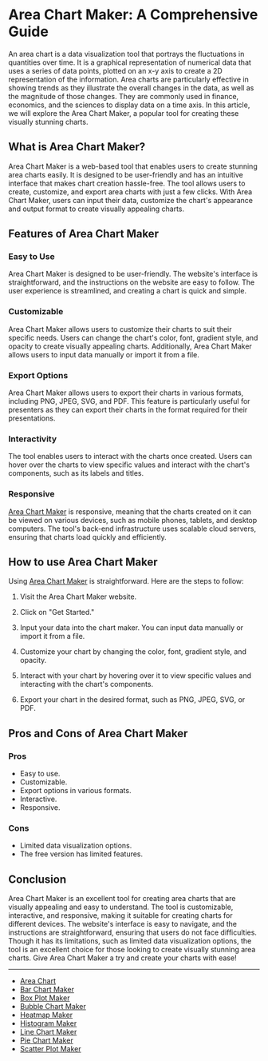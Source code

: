 # Area Chart Maker: A Comprehensive Guide

An area chart is a data visualization tool that portrays the fluctuations in quantities over time. It is a graphical representation of numerical data that uses a series of data points, plotted on an x-y axis to create a 2D representation of the information. Area charts are particularly effective in showing trends as they illustrate the overall changes in the data, as well as the magnitude of those changes. They are commonly used in finance, economics, and the sciences to display data on a time axis. In this article, we will explore the Area Chart Maker, a popular tool for creating these visually stunning charts. 

## What is Area Chart Maker?

Area Chart Maker is a web-based tool that enables users to create stunning area charts easily. It is designed to be user-friendly and has an intuitive interface that makes chart creation hassle-free. The tool allows users to create, customize, and export area charts with just a few clicks. With Area Chart Maker, users can input their data, customize the chart's appearance and output format to create visually appealing charts. 

## Features of Area Chart Maker

### Easy to Use

Area Chart Maker is designed to be user-friendly. The website's interface is straightforward, and the instructions on the website are easy to follow. The user experience is streamlined, and creating a chart is quick and simple.

### Customizable

Area Chart Maker allows users to customize their charts to suit their specific needs. Users can change the chart's color, font, gradient style, and opacity to create visually appealing charts. Additionally, Area Chart Maker allows users to input data manually or import it from a file.

### Export Options

Area Chart Maker allows users to export their charts in various formats, including PNG, JPEG, SVG, and PDF. This feature is particularly useful for presenters as they can export their charts in the format required for their presentations.

### Interactivity

The tool enables users to interact with the charts once created. Users can hover over the charts to view specific values and interact with the chart's components, such as its labels and titles.

### Responsive

[Area Chart Maker](https://docs.kanaries.net/charts/area-chart-maker) is responsive, meaning that the charts created on it can be viewed on various devices, such as mobile phones, tablets, and desktop computers. The tool's back-end infrastructure uses scalable cloud servers, ensuring that charts load quickly and efficiently.

## How to use Area Chart Maker

Using [Area Chart Maker](https://chart-makers-review-best.vercel.app/area-chart-maker) is straightforward. Here are the steps to follow:

1. Visit the Area Chart Maker website.

2. Click on "Get Started."

3. Input your data into the chart maker. You can input data manually or import it from a file.

4. Customize your chart by changing the color, font, gradient style, and opacity.

5. Interact with your chart by hovering over it to view specific values and interacting with the chart's components.

6. Export your chart in the desired format, such as PNG, JPEG, SVG, or PDF.

## Pros and Cons of Area Chart Maker

### Pros

- Easy to use.
- Customizable.
- Export options in various formats.
- Interactive.
- Responsive.

### Cons

- Limited data visualization options.
- The free version has limited features.

## Conclusion

Area Chart Maker is an excellent tool for creating area charts that are visually appealing and easy to understand. The tool is customizable, interactive, and responsive, making it suitable for creating charts for different devices. The website's interface is easy to navigate, and the instructions are straightforward, ensuring that users do not face difficulties. Though it has its limitations, such as limited data visualization options, the tool is an excellent choice for those looking to create visually stunning area charts. Give Area Chart Maker a try and create your charts with ease!

---

+ [Area Chart](https://chart-makers-jekyll.onrender.com/2023/05/22/area-chart-maker)
+ [Bar Chart Maker](https://chart-makers-jekyll.onrender.com/2023/05/22/bar-chart-maker)
+ [Box Plot Maker](https://chart-makers-jekyll.onrender.com/2023/05/22/box-plot-maker)
+ [Bubble Chart Maker](https://chart-makers-jekyll.onrender.com/2023/05/22/bubble-chart-maker)
+ [Heatmap Maker](https://chart-makers-jekyll.onrender.com/2023/05/22/heatmap-maker)
+ [Histogram Maker](https://chart-makers-jekyll.onrender.com/2023/05/22/histogram-maker)
+ [Line Chart Maker](https://chart-makers-jekyll.onrender.com/2023/05/22/line-chart-maker)
+ [Pie Chart Maker](https://chart-makers-jekyll.onrender.com/2023/05/22/pie-chart-maker)
+ [Scatter Plot Maker](https://chart-makers-jekyll.onrender.com/2023/05/22/scatter-plot-maker)

